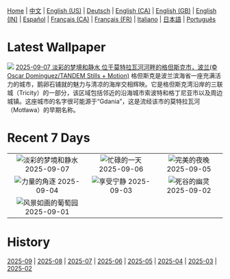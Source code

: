 [Home](../README.md) | [中文](zh-CN.md) | [English (US)](en-US.md) | [Deutsch](de-DE.md) | [English (CA)](en-CA.md) | [English (GB)](en-GB.md) | [English (IN)](en-IN.md) | [Español](es-ES.md) | [Français (CA)](fr-CA.md) | [Français (FR)](fr-FR.md) | [Italiano](it-IT.md) | [日本語](ja-JP.md) | [Português](pt-BR.md)

# Latest Wallpaper
![](https://www.bing.com/th?id=OHR.BlueGdansk_ZH-CN3328928509_UHD.jpg)
[2025-09-07 淡彩的梦境和静水 位于莫特拉瓦河河畔的格但斯克市，波兰(© Oscar Dominguez/TANDEM Stills + Motion)](https://www.bing.com/th?id=OHR.BlueGdansk_ZH-CN3328928509_UHD.jpg)
格但斯克是波兰滨海省一座充满活力的城市，鹅卵石铺就的魅力与清凉的海岸交相辉映。它是格但斯克湾沿岸的三联城（Tricity）的一部分，该区域包括邻近的沿海城市索波特和格丁尼亚市以及周边城镇。这座城市的名字很可能源于“Gdania”，这是流经该市的莫特拉瓦河（Motława）的早期名称。

# Recent 7 Days
|  |  |  |
|:---:|:---:|:---:|
| ![](https://www.bing.com/th?id=OHR.BlueGdansk_ZH-CN3328928509_400x240.jpg "淡彩的梦境和静水") 2025-09-07 | ![](https://www.bing.com/th?id=OHR.RufousHummer_ZH-CN1777072350_400x240.jpg "忙碌的一天") 2025-09-06 | ![](https://www.bing.com/th?id=OHR.SunsetPier_ZH-CN1202083395_400x240.jpg "完美的夜晚") 2025-09-05 |
| ![](https://www.bing.com/th?id=OHR.WrestlingBears_ZH-CN6430637848_400x240.jpg "力量的角逐") 2025-09-04 | ![](https://www.bing.com/th?id=OHR.MinnesotaWaters_ZH-CN6078521418_400x240.jpg "享受宁静") 2025-09-03 | ![](https://www.bing.com/th?id=OHR.DeadvleiTrees_ZH-CN0967414858_400x240.jpg "死谷的幽灵") 2025-09-02 |
| ![](https://www.bing.com/th?id=OHR.FieldKaiserstuhl_ZH-CN0467488834_400x240.jpg "风景如画的葡萄园") 2025-09-01 |  |  |

# History
[2025-09](../archives/wallpaper/zh-CN/w_2025_09.md) | [2025-08](../archives/wallpaper/zh-CN/w_2025_08.md) | [2025-07](../archives/wallpaper/zh-CN/w_2025_07.md) | [2025-06](../archives/wallpaper/zh-CN/w_2025_06.md) | [2025-05](../archives/wallpaper/zh-CN/w_2025_05.md) | [2025-04](../archives/wallpaper/zh-CN/w_2025_04.md) | [2025-03](../archives/wallpaper/zh-CN/w_2025_03.md) | [2025-02](../archives/wallpaper/zh-CN/w_2025_02.md)
